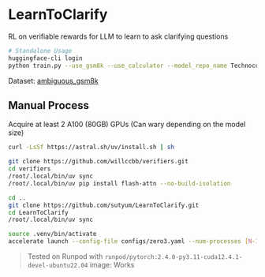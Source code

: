 # LearnToClarify
RL on verifiable rewards for LLM to learn to ask clarifying questions

```sh
# Standalone Usage
huggingface-cli login
python train.py --use_gsm8k --use_calculator --model_repo_name Technoculture/clarify_0
```

Dataset: [ambiguous_gsm8k](https://huggingface.co/datasets/Technoculture/ambiguous_gsm8k)

## Manual Process
Acquire at least 2 A100 (80GB) GPUs (Can wary depending on the model size)
```sh
curl -LsSf https://astral.sh/uv/install.sh | sh

git clone https://github.com/willccbb/verifiers.git
cd verifiers
/root/.local/bin/uv sync
/root/.local/bin/uv pip install flash-attn --no-build-isolation

cd ..
git clone https://github.com/sutyum/LearnToClarify.git
cd LearnToClarify
/root/.local/bin/uv sync

source .venv/bin/activate
accelerate launch --config-file configs/zero3.yaml --num-processes [N-1] verifiers/examples/gsm8k_calculator.py
```

> Tested on Runpod with `runpod/pytorch:2.4.0-py3.11-cuda12.4.1-devel-ubuntu22.04` image: Works
